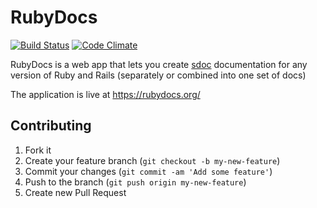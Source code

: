 # RubyDocs

[![Build Status](https://secure.travis-ci.org/krautcomputing/rubydocs.png)](https://travis-ci.org/krautcomputing/rubydocs)
[![Code Climate](https://codeclimate.com/github/krautcomputing/rubydocs.png)](https://codeclimate.com/github/krautcomputing/rubydocs)

RubyDocs is a web app that lets you create [sdoc](https://github.com/voloko/sdoc) documentation for any version of Ruby and Rails (separately or combined into one set of docs)

The application is live at https://rubydocs.org/

## Contributing

1. Fork it
2. Create your feature branch (`git checkout -b my-new-feature`)
3. Commit your changes (`git commit -am 'Add some feature'`)
4. Push to the branch (`git push origin my-new-feature`)
5. Create new Pull Request

